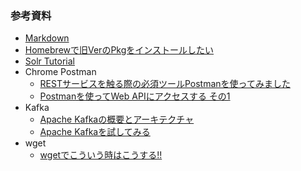 ### 参考資料
- [Markdown](https://qiita.com/tbpgr/items/989c6badefff69377da7)
- [Homebrewで旧VerのPkgをインストールしたい](https://qiita.com/KyoheiG3/items/912bcc27462871487845)
- [Solr Tutorial](http://lucene.apache.org/solr/guide/7_7/solr-tutorial.html)
- Chrome Postman
  - [RESTサービスを触る際の必須ツールPostmanを使ってみました](https://www.xlsoft.com/jp/blog/blog/2017/06/23/post-1638/)
  - [Postmanを使ってWeb APIにアクセスする その1](https://sendgrid.kke.co.jp/blog/?p=8673)
- Kafka
  - [Apache Kafkaの概要とアーキテクチャ](https://qiita.com/sigmalist/items/5a26ab519cbdf1e07af3)
  - [Apache Kafkaを試してみる](https://qiita.com/kiura30/items/df036b927c26f58122e8)
- wget
  - [wgetでこういう時はこうする!!](https://qiita.com/hirohiro77/items/b774908436ec032df719)
